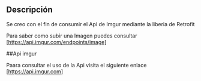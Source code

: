 ## Descripción
Se creo con el fin de consumir el Api de Imgur mediante la liberia de Retrofit

Para saber como subir una Imagen puedes consultar [https://api.imgur.com/endpoints/image]

##Api imgur

Paara consultar el uso de la Api visita el siguiente enlace [https://api.imgur.com]
